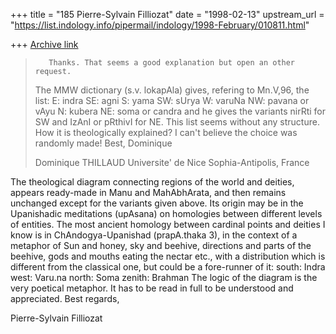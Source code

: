 +++
title = "185 Pierre-Sylvain Filliozat"
date = "1998-02-13"
upstream_url = "https://list.indology.info/pipermail/indology/1998-February/010811.html"

+++
[Archive link](https://list.indology.info/pipermail/indology/1998-February/010811.html)

>
>        Thanks. That seems a good explanation but open an other request.
>The MMW dictionary (s.v. lokapAla) gives, refering to Mn.V,96, the list:
>E: indra
>SE: agni
>S: yama
>SW: sUrya
>W: varuNa
>NW: pavana or vAyu
>N: kubera
>NE: soma or candra
>and he gives the variants nirRti for SW and IzAnI or pRthivI for NE.
>        This list seems without any structure. How it is theologically
>explained? I can't believe the choice was randomly made!
>        Best,
>Dominique
>
>Dominique THILLAUD
>Universite' de Nice Sophia-Antipolis, France

The theological diagram connecting regions of the world and deities,
appears ready-made in Manu and MahAbhArata, and then remains unchanged
except for the variants given above. Its origin may be in the Upanishadic
meditations (upAsana) on homologies between different levels of entities.
The most ancient homology between cardinal points and deities I know is in
ChAndogya-Upanishad (prapA.thaka 3), in the context of a metaphor of Sun
and honey, sky and beehive, directions and parts of the beehive, gods and
mouths eating the nectar etc., with a distribution which is different from
the classical one, but could be a fore-runner of it:
south: Indra
west: Varu.na
north: Soma
zenith: Brahman
The logic of the diagram is the very poetical metaphor. It has to be read
in full to be understood and appreciated.
Best regards,

Pierre-Sylvain Filliozat



